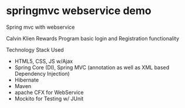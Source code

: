# springmvc webservice demo
Spring mvc with webservice

Calvin Klien Rewards Program basic login and Registration functionality

Technology Stack Used
  - HTML5, CSS, JS w/Ajax
  - Spring Core (DI), Spring MVC (annotation as well as XML based Dependency Injection)
  - Hibernate
  - Maven 
  - apache CFX for WebService
  - Mockito for Testing w/ JUnit 
